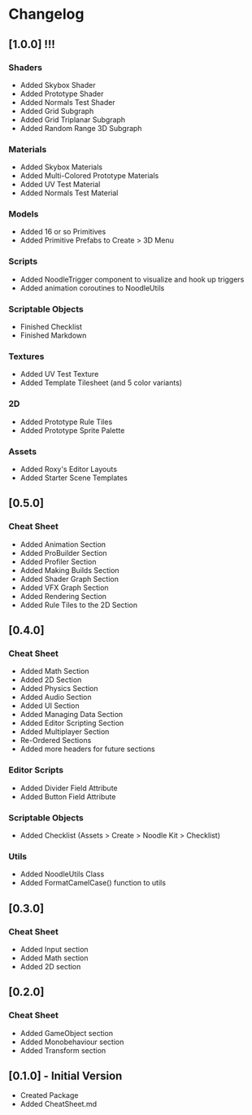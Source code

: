 # Changelog

## [1.0.0] !!!
### Shaders
- Added Skybox Shader
- Added Prototype Shader
- Added Normals Test Shader
- Added Grid Subgraph
- Added Grid Triplanar Subgraph
- Added Random Range 3D Subgraph

### Materials
- Added Skybox Materials
- Added Multi-Colored Prototype Materials
- Added UV Test Material
- Added Normals Test Material

### Models
- Added 16 or so Primitives
- Added Primitive Prefabs to Create > 3D Menu

### Scripts
- Added NoodleTrigger component to visualize and hook up triggers
- Added animation coroutines to NoodleUtils

### Scriptable Objects
- Finished Checklist
- Finished Markdown

### Textures
- Added UV Test Texture
- Added Template Tilesheet (and 5 color variants)

### 2D
- Added Prototype Rule Tiles
- Added Prototype Sprite Palette

### Assets
- Added Roxy's Editor Layouts
- Added Starter Scene Templates

## [0.5.0]

### Cheat Sheet
- Added Animation Section
- Added ProBuilder Section
- Added Profiler Section
- Added Making Builds Section
- Added Shader Graph Section
- Added VFX Graph Section
- Added Rendering Section
- Added Rule Tiles to the 2D Section

## [0.4.0]

### Cheat Sheet
- Added Math Section
- Added 2D Section
- Added Physics Section
- Added Audio Section
- Added UI Section
- Added Managing Data Section
- Added Editor Scripting Section
- Added Multiplayer Section
- Re-Ordered Sections
- Added more headers for future sections

### Editor Scripts
- Added Divider Field Attribute
- Added Button Field Attribute

### Scriptable Objects
- Added Checklist (Assets > Create > Noodle Kit > Checklist)

### Utils
- Added NoodleUtils Class
- Added FormatCamelCase() function to utils

## [0.3.0]

### Cheat Sheet
- Added Input section
- Added Math section
- Added 2D section

## [0.2.0]

### Cheat Sheet
- Added GameObject section
- Added Monobehaviour section
- Added Transform section

## [0.1.0] - Initial Version

- Created Package
- Added CheatSheet.md